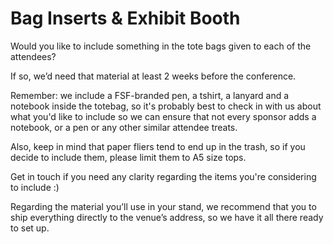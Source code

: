 # Bag Inserts & Exhibit Booth

Would you like to include something in the tote bags given to each of the attendees? 

If so, we’d need that material at least 2 weeks before the conference. 

Remember: we include a FSF-branded pen, a tshirt, a lanyard and a notebook inside the totebag, so it's probably best to check in with us about what you'd like to include so we can ensure that not every sponsor adds a notebook, or a pen or any other similar attendee treats. 

Also, keep in mind that paper fliers tend to end up in the trash, so if you decide to include them, please limit them to A5 size tops.

Get in touch if you need any clarity regarding the items you're considering to include :)

Regarding the material you’ll use in your stand, we recommend that you to ship everything directly to the venue’s address, so we have it all there ready to set up.

